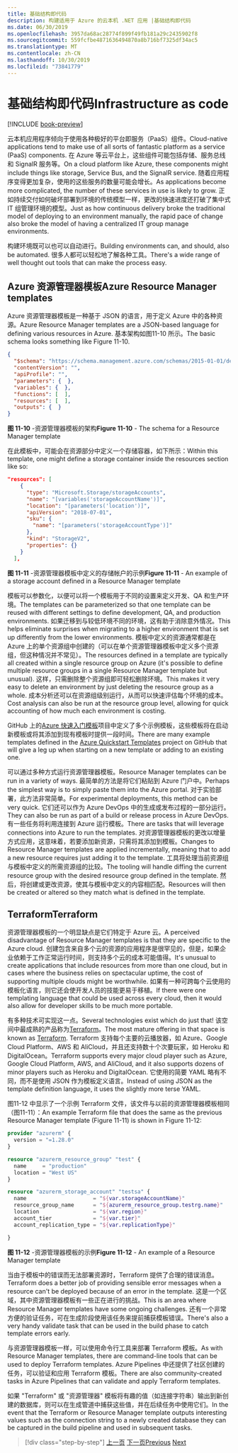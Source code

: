 ```yaml
---
title: 基础结构即代码
description: 构建适用于 Azure 的云本机 .NET 应用 |基础结构即代码
ms.date: 06/30/2019
ms.openlocfilehash: 3957da68ac28774f899f49fb181a29c2435902f8
ms.sourcegitcommit: 559fcfbe4871636494870a8b716bf7325df34ac5
ms.translationtype: MT
ms.contentlocale: zh-CN
ms.lasthandoff: 10/30/2019
ms.locfileid: "73841779"
---
```

# <a name="infrastructure-as-code"></a><span data-ttu-id="3cc1c-103">基础结构即代码</span><span class="sxs-lookup"><span data-stu-id="3cc1c-103">Infrastructure as code</span></span>

[!INCLUDE [book-preview](../../../includes/book-preview.md)]

<span data-ttu-id="3cc1c-104">云本机应用程序倾向于使用各种极好的平台即服务（PaaS）组件。</span><span class="sxs-lookup"><span data-stu-id="3cc1c-104">Cloud-native applications tend to make use of all sorts of fantastic platform as a service (PaaS) components.</span></span> <span data-ttu-id="3cc1c-105">在 Azure 等云平台上，这些组件可能包括存储、服务总线和 SignalR 服务等。</span><span class="sxs-lookup"><span data-stu-id="3cc1c-105">On a cloud platform like Azure, these components might include things like storage, Service Bus, and the SignalR service.</span></span> <span data-ttu-id="3cc1c-106">随着应用程序变得更加复杂，使用的这些服务的数量可能会增长。</span><span class="sxs-lookup"><span data-stu-id="3cc1c-106">As applications become more complicated, the number of these services in use is likely to grow.</span></span> <span data-ttu-id="3cc1c-107">正如持续交付如何破坏部署到环境的传统模型一样，更改的快速进度还打破了集中式 IT 组管理环境的模型。</span><span class="sxs-lookup"><span data-stu-id="3cc1c-107">Just as how continuous delivery broke the traditional model of deploying to an environment manually, the rapid pace of change also broke the model of having a centralized IT group manage environments.</span></span>

<span data-ttu-id="3cc1c-108">构建环境既可以也可以自动进行。</span><span class="sxs-lookup"><span data-stu-id="3cc1c-108">Building environments can, and should, also be automated.</span></span> <span data-ttu-id="3cc1c-109">很多人都可以轻松地了解各种工具。</span><span class="sxs-lookup"><span data-stu-id="3cc1c-109">There's a wide range of well thought out tools that can make the process easy.</span></span>

## <a name="azure-resource-manager-templates"></a><span data-ttu-id="3cc1c-110">Azure 资源管理器模板</span><span class="sxs-lookup"><span data-stu-id="3cc1c-110">Azure Resource Manager templates</span></span>

<span data-ttu-id="3cc1c-111">Azure 资源管理器模板是一种基于 JSON 的语言，用于定义 Azure 中的各种资源。</span><span class="sxs-lookup"><span data-stu-id="3cc1c-111">Azure Resource Manager templates are a JSON-based language for defining various resources in Azure.</span></span> <span data-ttu-id="3cc1c-112">基本架构如图11-10 所示。</span><span class="sxs-lookup"><span data-stu-id="3cc1c-112">The basic schema looks something like Figure 11-10.</span></span>

```json
{
  "$schema": "https://schema.management.azure.com/schemas/2015-01-01/deploymentTemplate.json#",
  "contentVersion": "",
  "apiProfile": "",
  "parameters": {  },
  "variables": {  },
  "functions": [  ],
  "resources": [  ],
  "outputs": {  }
}
```

<span data-ttu-id="3cc1c-113">**图 11-10** -资源管理器模板的架构</span><span class="sxs-lookup"><span data-stu-id="3cc1c-113">**Figure 11-10** - The schema for a Resource Manager template</span></span>

<span data-ttu-id="3cc1c-114">在此模板中，可能会在资源部分中定义一个存储容器，如下所示：</span><span class="sxs-lookup"><span data-stu-id="3cc1c-114">Within this template, one might define a storage container inside the resources section like so:</span></span>

```json
"resources": [
    {
      "type": "Microsoft.Storage/storageAccounts",
      "name": "[variables('storageAccountName')]",
      "location": "[parameters('location')]",
      "apiVersion": "2018-07-01",
      "sku": {
        "name": "[parameters('storageAccountType')]"
      },
      "kind": "StorageV2",
      "properties": {}
    }
  ],
```

<span data-ttu-id="3cc1c-115">**图 11-11** -资源管理器模板中定义的存储帐户的示例</span><span class="sxs-lookup"><span data-stu-id="3cc1c-115">**Figure 11-11** - An example of a storage account defined in a Resource Manager template</span></span>

<span data-ttu-id="3cc1c-116">模板可以参数化，以便可以将一个模板用于不同的设置来定义开发、QA 和生产环境。</span><span class="sxs-lookup"><span data-stu-id="3cc1c-116">The templates can be parameterized so that one template can be reused with different settings to define development, QA, and production environments.</span></span> <span data-ttu-id="3cc1c-117">如果迁移到与较低环境不同的环境，这有助于消除意外情况。</span><span class="sxs-lookup"><span data-stu-id="3cc1c-117">This helps eliminate surprises when migrating to a higher environment that is set up differently from the lower environments.</span></span> <span data-ttu-id="3cc1c-118">模板中定义的资源通常都是在 Azure 上的单个资源组中创建的（可以在单个资源管理器模板中定义多个资源组，但这种情况并不常见）。</span><span class="sxs-lookup"><span data-stu-id="3cc1c-118">The resources defined in a template are typically all created within a single resource group on Azure (it's possible to define multiple resource groups in a single Resource Manager template but unusual).</span></span> <span data-ttu-id="3cc1c-119">这样，只需删除整个资源组即可轻松删除环境。</span><span class="sxs-lookup"><span data-stu-id="3cc1c-119">This makes it very easy to delete an environment by just deleting the resource group as a whole.</span></span> <span data-ttu-id="3cc1c-120">成本分析还可以在资源组级别运行，从而可以快速评估每个环境的成本。</span><span class="sxs-lookup"><span data-stu-id="3cc1c-120">Cost analysis can also be run at the resource group level, allowing for quick accounting of how much each environment is costing.</span></span>

<span data-ttu-id="3cc1c-121">GitHub 上的[Azure 快速入门模板](https://github.com/Azure/azure-quickstart-templates)项目中定义了多个示例模板，这些模板将在启动新模板或将其添加到现有模板时提供一段时间。</span><span class="sxs-lookup"><span data-stu-id="3cc1c-121">There are many example templates defined in the [Azure Quickstart Templates](https://github.com/Azure/azure-quickstart-templates) project on GitHub that will give a leg up when starting on a new template or adding to an existing one.</span></span>

<span data-ttu-id="3cc1c-122">可以通过多种方式运行资源管理器模板。</span><span class="sxs-lookup"><span data-stu-id="3cc1c-122">Resource Manager templates can be run in a variety of ways.</span></span> <span data-ttu-id="3cc1c-123">最简单的方法是将它们粘贴到 Azure 门户中。</span><span class="sxs-lookup"><span data-stu-id="3cc1c-123">Perhaps the simplest way is to simply paste them into the Azure portal.</span></span> <span data-ttu-id="3cc1c-124">对于实验部署，此方法非常简单。</span><span class="sxs-lookup"><span data-stu-id="3cc1c-124">For experimental deployments, this method can be very quick.</span></span> <span data-ttu-id="3cc1c-125">它们还可以作为 Azure DevOps 中的生成或发布过程的一部分运行。</span><span class="sxs-lookup"><span data-stu-id="3cc1c-125">They can also be run as part of a build or release process in Azure DevOps.</span></span> <span data-ttu-id="3cc1c-126">有一些任务将利用连接到 Azure 运行模板。</span><span class="sxs-lookup"><span data-stu-id="3cc1c-126">There are tasks that will leverage connections into Azure to run the templates.</span></span> <span data-ttu-id="3cc1c-127">对资源管理器模板的更改以增量方式应用，这意味着，若要添加新资源，只需将其添加到模板。</span><span class="sxs-lookup"><span data-stu-id="3cc1c-127">Changes to Resource Manager templates are applied incrementally, meaning that to add a new resource requires just adding it to the template.</span></span> <span data-ttu-id="3cc1c-128">工具将处理当前资源组与模板中定义的所需资源组的比较。</span><span class="sxs-lookup"><span data-stu-id="3cc1c-128">The tooling will handle diffing the current resource group with the desired resource group defined in the template.</span></span> <span data-ttu-id="3cc1c-129">然后，将创建或更改资源，使其与模板中定义的内容相匹配。</span><span class="sxs-lookup"><span data-stu-id="3cc1c-129">Resources will then be created or altered so they match what is defined in the template.</span></span>  

## <a name="terraform"></a><span data-ttu-id="3cc1c-130">Terraform</span><span class="sxs-lookup"><span data-stu-id="3cc1c-130">Terraform</span></span>

<span data-ttu-id="3cc1c-131">资源管理器模板的一个明显缺点是它们特定于 Azure 云。</span><span class="sxs-lookup"><span data-stu-id="3cc1c-131">A perceived disadvantage of Resource Manager templates is that they are specific to the Azure cloud.</span></span> <span data-ttu-id="3cc1c-132">创建包含来自多个云的资源的应用程序是很罕见的，但是，如果企业依赖于工作正常运行时间，则支持多个云的成本可能值得。</span><span class="sxs-lookup"><span data-stu-id="3cc1c-132">It's unusual to create applications that include resources from more than one cloud, but in cases where the business relies on spectacular uptime, the cost of supporting multiple clouds might be worthwhile.</span></span> <span data-ttu-id="3cc1c-133">如果有一种可跨每个云使用的模板化语言，则它还会使开发人员的技能更易于移植。</span><span class="sxs-lookup"><span data-stu-id="3cc1c-133">If there were one templating language that could be used across every cloud, then it would also allow for developer skills to be much more portable.</span></span>

<span data-ttu-id="3cc1c-134">有多种技术可实现这一点。</span><span class="sxs-lookup"><span data-stu-id="3cc1c-134">Several technologies exist which do just that!</span></span> <span data-ttu-id="3cc1c-135">该空间中最成熟的产品称为[Terraform](https://www.terraform.io/)。</span><span class="sxs-lookup"><span data-stu-id="3cc1c-135">The most mature offering in that space is known as [Terraform](https://www.terraform.io/).</span></span> <span data-ttu-id="3cc1c-136">Terraform 支持每个主要的云播放器，如 Azure、Google Cloud Platform、AWS 和 AliCloud，并且还支持数十个次要玩家，如 Heroku 和 DigitalOcean。</span><span class="sxs-lookup"><span data-stu-id="3cc1c-136">Terraform supports every major cloud player such as Azure, Google Cloud Platform, AWS, and AliCloud, and it also supports dozens of minor players such as Heroku and DigitalOcean.</span></span> <span data-ttu-id="3cc1c-137">它使用的简要 YAML 略有不同，而不是使用 JSON 作为模板定义语言。</span><span class="sxs-lookup"><span data-stu-id="3cc1c-137">Instead of using JSON as the template definition language, it uses the slightly more terse YAML.</span></span>

<span data-ttu-id="3cc1c-138">图11-12 中显示了一个示例 Terraform 文件，该文件与以前的资源管理器模板相同（图11-11）：</span><span class="sxs-lookup"><span data-stu-id="3cc1c-138">An example Terraform file that does the same as the previous Resource Manager template (Figure 11-11) is shown in Figure 11-12:</span></span>

```terraform
provider "azurerm" {
  version = "=1.28.0"
}

resource "azurerm_resource_group" "test" {
  name     = "production"
  location = "West US"
}

resource "azurerm_storage_account" "testsa" {
  name                     = "${var.storageAccountName}"
  resource_group_name      = "${azurerm_resource_group.testrg.name}"
  location                 = "${var.region}"
  account_tier             = "${var.tier}"
  account_replication_type = "${var.replicationType}"

}
```

<span data-ttu-id="3cc1c-139">**图 11-12** -资源管理器模板的示例</span><span class="sxs-lookup"><span data-stu-id="3cc1c-139">**Figure 11-12** - An example of a Resource Manager template</span></span>

<span data-ttu-id="3cc1c-140">当由于模板中的错误而无法部署资源时，Terraform 提供了合理的错误消息。</span><span class="sxs-lookup"><span data-stu-id="3cc1c-140">Terraform does a better job of providing sensible error messages when a resource can't be deployed because of an error in the template.</span></span> <span data-ttu-id="3cc1c-141">这是一个区域，其中资源管理器模板有一些正在进行的挑战。</span><span class="sxs-lookup"><span data-stu-id="3cc1c-141">This is an area where Resource Manager templates have some ongoing challenges.</span></span> <span data-ttu-id="3cc1c-142">还有一个非常方便的验证任务，可在生成阶段使用该任务来提前捕获模板错误。</span><span class="sxs-lookup"><span data-stu-id="3cc1c-142">There's also a very handy validate task that can be used in the build phase to catch template errors early.</span></span>

<span data-ttu-id="3cc1c-143">与资源管理器模板一样，可以使用命令行工具来部署 Terraform 模板。</span><span class="sxs-lookup"><span data-stu-id="3cc1c-143">As with Resource Manager templates, there are command-line tools that can be used to deploy Terraform templates.</span></span> <span data-ttu-id="3cc1c-144">Azure Pipelines 中还提供了社区创建的任务，可以验证和应用 Terraform 模板。</span><span class="sxs-lookup"><span data-stu-id="3cc1c-144">There are also community-created tasks in Azure Pipelines that can validate and apply Terraform templates.</span></span>

<span data-ttu-id="3cc1c-145">如果 "Terraform" 或 "资源管理器" 模板将有趣的值（如连接字符串）输出到新创建的数据库，则可以在生成管道中捕获这些值，并在后续任务中使用它们。</span><span class="sxs-lookup"><span data-stu-id="3cc1c-145">In the event that the Terraform or Resource Manager template outputs interesting values such as the connection string to a newly created database they can be captured in the build pipeline and used in subsequent tasks.</span></span>

>[!div class="step-by-step"]
><span data-ttu-id="3cc1c-146">[上一页](devops.md)
>[下一页](application-bundles.md)</span><span class="sxs-lookup"><span data-stu-id="3cc1c-146">[Previous](devops.md)
[Next](application-bundles.md)</span></span>
